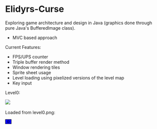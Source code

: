 # Elidyrs-Curse

Exploring game architecture and design in Java (graphics done through pure Java's BufferedImage class).
- MVC based approach

Current Features:
- FPS/UPS counter
- Triple buffer render method
- Window rendering tiles
- Sprite sheet usage
- Level loading using pixelized versions of the level map
- Key input

Level0:

![](https://i.imgur.com/nHtQ01S.png)

Loaded from level0.png:

![](https://github.com/Automage/Elidyrs-Curse/blob/master/res/levels/level0.png)

